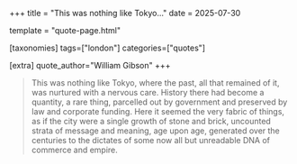 +++
title = "This was nothing like Tokyo..."
date = 2025-07-30

template = "quote-page.html"

[taxonomies]
tags=["london"]
categories=["quotes"] 

[extra]
quote_author="William Gibson"
+++
> This was nothing like Tokyo, where the past, all that remained of it, was nurtured with
a nervous care. History there had become a quantity, a rare thing, parcelled out by
government and preserved by law and corporate funding. Here it seemed the very fabric of
things, as if the city were a single growth of stone and brick, uncounted strata of
message and meaning, age upon age, generated over the centuries to the dictates of some
now all but unreadable DNA of commerce and empire.
